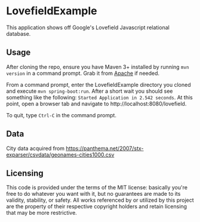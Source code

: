 # LovefieldExample
This application shows off Google's Lovefield Javascript relational database.

## Usage
After cloning the repo, ensure you have Maven 3+ installed by running `mvn version` in a command prompt. Grab it from [Apache](https://maven.apache.org/) if needed.

From a command prompt, enter the LovefieldExample directory you cloned and execute `mvn spring-boot:run`. After a short wait you should see something like the following: `Started Application in 2.542 seconds`. At this point, open a browser tab and navigate to http://localhost:8080/lovefield.

To quit, type `Ctrl-C` in the command prompt.

## Data
City data acquired from https://panthema.net/2007/stx-exparser/csvdata/geonames-cities1000.csv

## Licensing
This code is provided under the terms of the MIT license: basically you're free to do whatever you want with it, but no guarantees are made to its validity, stability, or safety. All works referenced by or utilized by this project are the property of their respective copyright holders and retain licensing that may be more restrictive.

